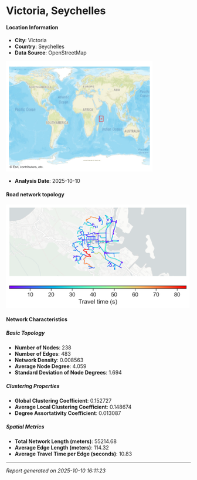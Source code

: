 # Victoria, Seychelles

#### Location Information

- **City**: Victoria
- **Country**: Seychelles
- **Data Source**: OpenStreetMap
<img src="Victoria_location.png" alt="Victoria Location Map" width="400" />

- **Analysis Date**: 2025-10-10

#### Road network topology

<img src="Victoria_network_map.png" alt="Victoria Road Network Map" width="500"/>

#### Network Characteristics

##### Basic Topology

- **Number of Nodes**: 238
- **Number of Edges**: 483
- **Network Density**: 0.008563
- **Average Node Degree**: 4.059
- **Standard Deviation of Node Degrees**: 1.694

##### Clustering Properties

- **Global Clustering Coefficient**: 0.152727
- **Average Local Clustering Coefficient**: 0.148674
- **Degree Assortativity Coefficient**: 0.013087

##### Spatial Metrics

- **Total Network Length (meters)**: 55214.68
- **Average Edge Length (meters)**: 114.32
- **Average Travel Time per Edge (seconds)**: 10.83

---
*Report generated on 2025-10-10 16:11:23*
